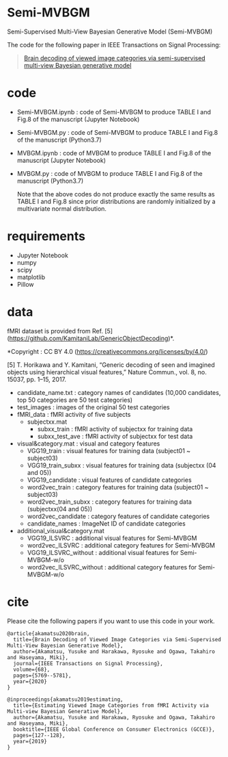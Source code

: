 # Semi-MVBGM
Semi-Supervised Multi-View Bayesian Generative Model (Semi-MVBGM)

The code for the following paper in IEEE Transactions on Signal Processing:
> [Brain decoding of viewed image categories via semi-supervised multi-view Bayesian generative model](https://ieeexplore.ieee.org/abstract/document/9214493)

# code
<!-- We are doing maintenance of codes. If you want to use codes as soon as possible, please send mail to yusukeakamatsu0925@gmail.com.-->
- Semi-MVBGM.ipynb : code of Semi-MVBGM to produce TABLE I and Fig.8 of the manuscript (Jupyter Notebook)
- Semi-MVBGM.py : code of Semi-MVBGM to produce TABLE I and Fig.8 of the manuscript (Python3.7)
- MVBGM.ipynb : code of MVBGM to produce TABLE I and Fig.8 of the manuscript (Jupyter Notebook)
- MVBGM.py : code of MVBGM to produce TABLE I and Fig.8 of the manuscript (Python3.7)
  
  Note that the above codes do not produce exactly the same results as TABLE I and Fig.8 since prior distributions are randomly initialized by a multivariate normal distribution.
  
# requirements
- Jupyter Notebook
- numpy
- scipy
- matplotlib
- Pillow


# data
fMRI dataset is provided from Ref. [5] (https://github.com/KamitaniLab/GenericObjectDecoding)*.

*Copyright : CC BY 4.0 (https://creativecommons.org/licenses/by/4.0/)

[5] T. Horikawa and Y. Kamitani, “Generic decoding of seen and imagined objects using hierarchical visual features,” Nature Commun., vol. 8, no. 15037, pp. 1–15, 2017.

- candidate_name.txt : category names of candidates (10,000 candidates, top 50 categories are 50 test categories)
- test_images : images of the original 50 test categories
- fMRI_data : fMRI activity of five subjects
  - subjectxx.mat
    - subxx_train : fMRI activity of subjectxx for training data
    - subxx_test_ave : fMRI activity of subjectxx for test data
- visual&category.mat : visual and category features
    - VGG19_train : visual features for training data (subject01 ~ subject03) 
    - VGG19_train_subxx : visual features for training data (subjectxx (04 and 05))
    - VGG19_candidate : visual features of candidate categories
    - word2vec_train : category features for training data (subject01 ~ subject03)
    - word2vec_train_subxx : category features for training data (subjectxx(04 and 05))
    - word2vec_candidate : category features of candidate categories
    - candidate_names : ImageNet ID of candidate categories
- additional_visual&category.mat
    - VGG19_ILSVRC : additional visual features for Semi-MVBGM
    - word2vec_ILSVRC : additional category features for Semi-MVBGM
    - VGG19_ILSVRC_without : additional visual features for Semi-MVBGM-w/o
    - word2vec_ILSVRC_without : additional category features for Semi-MVBGM-w/o


# cite
Please cite the following papers if you want to use this code in your work.
```
@article{akamatsu2020brain,
  title={Brain Decoding of Viewed Image Categories via Semi-Supervised Multi-View Bayesian Generative Model},
  author={Akamatsu, Yusuke and Harakawa, Ryosuke and Ogawa, Takahiro and Haseyama, Miki},
  journal={IEEE Transactions on Signal Processing},
  volume={68},
  pages={5769--5781},
  year={2020}
}
```
```
@inproceedings{akamatsu2019estimating,
  title={Estimating Viewed Image Categories from fMRI Activity via Multi-view Bayesian Generative Model},
  author={Akamatsu, Yusuke and Harakawa, Ryosuke and Ogawa, Takahiro and Haseyama, Miki},
  booktitle={IEEE Global Conference on Consumer Electronics (GCCE)},
  pages={127--128},
  year={2019}
}
```
